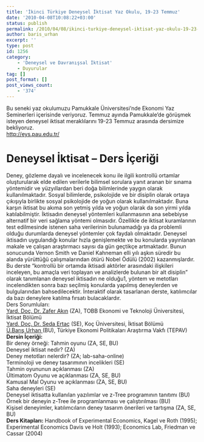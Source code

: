```yaml
---
title: 'İkinci Türkiye Deneysel İktisat Yaz Okulu, 19-23 Temmuz'
date: '2010-04-08T10:08:22+03:00'
status: publish
permalink: /2010/04/08/ikinci-turkiye-deneysel-iktisat-yaz-okulu-19-23-temmuz
author: baris_urhan
excerpt: ''
type: post
id: 1256
category:
    - 'Deneysel ve Davranışsal İktisat'
    - Duyurular
tag: []
post_format: []
post_views_count:
    - '374'
---
```

Bu seneki yaz okulumuzu Pamukkale Üniversitesi’nde Ekonomi Yaz Seminerleri içerisinde veriyoruz. Temmuz ayında Pamukkale’de görüşmek isteyen deneysel iktisat meraklılarını 19-23 Temmuz arasında dersimize bekliyoruz.  
<http://eys.pau.edu.tr/>

**Deneysel İktisat – Ders İçeriği**
===================================

Deney, gözleme dayalı ve incelenecek konu ile ilgili kontrollü ortamlar oluşturularak elde edilen verilerle bilimsel sorulara yanıt aranan bir sınama yöntemidir ve yüzyıllardan beri doğa bilimlerinde yaygın olarak kullanılmaktadır. Sosyal bilimlerde, psikolojide ve bir disiplin olarak ortaya çıkışıyla birlikte sosyal psikolojide de yoğun olarak kullanılmaktadır. Buna karşın iktisat bu akıma son yetmiş yılda ve yoğun olarak da son yirmi yılda katılabilmiştir. İktisadın deneysel yöntemleri kullanmasının ana sebebiyse alternatif bir veri sağlama yöntemi olmasıdır. Özellikle de iktisat kuramlarının test edilmesinde istenen saha verilerinin bulunamadığı ya da problemli olduğu durumlarda deneysel yöntemler çok faydalı olmaktadır. Deneysel iktisadın uygulandığı konular hızla genişlemekte ve bu konularda yayınlanan makale ve çalışan araştırmacı sayısı da gün geçtikçe artmaktadır. Bunun sonucunda Vernon Smith ve Daniel Kahneman elli yılı aşkın süredir bu alanda yürüttüğü çalışmalarından ötürü Nobel Ödülü (2002) kazanmışlardır.  
Bu derste “kontrollü bir ortamda iktisadi aktörler arasındaki ilişkileri inceleyen, bu amaçla veri toplayan ve analizlerde bulunan bir alt disiplin” olarak tanımlanan deneysel iktisadın ne olduğu1, yöntem ve metotları incelendikten sonra bazı seçilmiş konularda yapılmış deneylerden ve bulgularından bahsedilecektir. İnteraktif olarak tasarlanan derste, katılımcılar da bazı deneylere katılma fırsatı bulacaklardır.  
Ders Sorumluları:  
[Yard. Doç. Dr. Zafer Akın](http://zafer.akin.etu.edu.tr/) (ZA), TOBB Ekonomi ve Teknoloji Üniversitesi, İktisat Bölümü  
[ Yard. Doç. Dr. Seda Ertaç](http://home.ku.edu.tr/~sertac/) (SE), Koç Üniversitesi, İktisat Bölümü  
[ Ü.Barış Urhan ](http://www.barisurhan.com) (BU), Türkiye Ekonomi Politikaları Araştırma Vakfı (TEPAV)  
**Dersin İçeriği:**  
Bir deney örneği: Tahmin oyunu (ZA, SE, BU)  
Deneysel iktisat nedir? (ZA)  
Deney metotları nelerdir? (ZA; lab-saha-online)  
Terminoloji ve deney tasarımının incelikleri (SE)  
Tahmin oyununun açıklanması (ZA)  
Ültimatom Oyunu ve açıklanması (ZA, SE, BU)  
Kamusal Mal Oyunu ve açıklanması (ZA, SE, BU)  
Saha deneyleri (SE)  
Deneysel iktisatta kullanılan yazılımlar ve z-Tree programının tanıtımı (BU)  
Örnek bir deneyin z-Tree ile programlanması ve çalıştırılması (BU)  
Kişisel deneyimler, katılımcıların deney tasarım önerileri ve tartışma (ZA, SE, BU)  
**Ders Kitapları:** Handbook of Experimental Economics, Kagel ve Roth (1995); Experimental Economics Davis ve Holt (1993); Economics Lab, Friedman ve Cassar (2004)